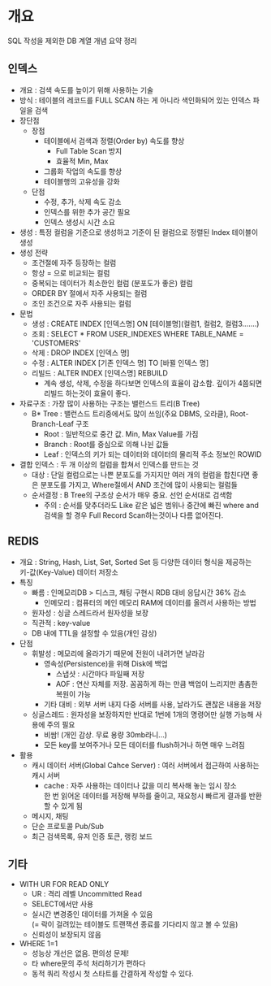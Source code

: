 # 개요

SQL 작성을 제외한 DB 계열 개념 요약 정리

## 인덱스

- 개요 : 검색 속도를 높이기 위해 사용하는 기술
- 방식 : 테이블의 레코드를 FULL SCAN 하는 게 아니라 색인화되어 있는 인덱스 파일을 검색
- 장단점
  - 장점
    - 테이블에서 검색과 정렬(Order by) 속도를 향상
      - Full Table Scan 방지
      - 효율적 Min, Max
    - 그룹화 작업의 속도를 향상
    - 테이블행의 고유성을 강화
  - 단점
    - 수정, 추가, 삭제 속도 감소
    - 인덱스를 위한 추가 공간 필요
    - 인덱스 생성시 시간 소요
- 생성 : 특정 컬럼을 기준으로 생성하고 기준이 된 컬럼으로 정렬된 Index 테이블이 생성
- 생성 전략
  - 조건절에 자주 등장하는 컬럼
  - 항상 = 으로 비교되는 컬럼
  - 중복되는 데이터가 최소한인 컬럼 (분포도가 좋은) 컬럼
  - ORDER BY 절에서 자주 사용되는 컬럼
  - 조인 조건으로 자주 사용되는 컬럼
- 문법
  - 생성 : CREATE INDEX [인덱스명] ON [테이블명](컬럼1, 컬럼2, 컬럼3.......)
  - 조회 : SELECT * FROM USER_INDEXES WHERE TABLE_NAME = 'CUSTOMERS'
  - 삭제 : DROP INDEX [인덱스 명]
  - 수정 : ALTER INDEX [기존 인덱스 명] TO [바뀔 인덱스 명]
  - 리빌드 : ALTER INDEX [인덱스명] REBUILD
    - 계속 생성, 삭제, 수정을 하다보면 인덱스의 효율이 감소함.
    깊이가 4쯤되면 리빌드 하는것이 효율이 좋다.
- 자료구조 : 가장 많이 사용하는 구조는 밸런스드 트리(B Tree)
  - B* Tree : 밸런스드 트리중에서도 많이 쓰임(주요 DBMS, 오라클), Root-Branch-Leaf 구조
    - Root : 일반적으로 중간 값. Min, Max Value를 가짐
    - Branch : Root를 중심으로 의해 나뉜 값들
    - Leaf : 인덱스의 키가 되는 데이터와 데이터의 물리적 주소 정보인 ROWID
- 결합 인덱스 : 두 개 이상의 컬럼을 합쳐서 인덱스를 만드는 것
  - 대상 : 단일 컬럼으로는 나쁜 분포도를 가지지만 여러 개의 컬럼을 합친다면 좋은 분포도를 가지고, Where절에서 AND 조건에 많이 사용되는 컬럼들
  - 순서결정 : B Tree의 구조상 순서가 매우 중요. 선언 순서대로 검색함
    - 주의 : 순서를 맞추더라도 Like 같은 넓은 범위나 중간에 빠진 where and 검색을 할 경우 Full Record Scan하는것이나 다름 없어진다.

## REDIS

- 개요 : String, Hash, List, Set, Sorted Set 등 다양한 데이터 형식을 제공하는 키-값(Key-Value) 데이터 저장소
- 특징
  - 빠름 : 인메모리DB > 디스크, 채팅 구현시 RDB 대비 응답시간 36% 감소
    - 인메모리 : 컴퓨터의 메인 메모리 RAM에 데이터를 올려서 사용하는 방법
  - 원자성 : 싱글 스레드라서 원자성을 보장
  - 직관적 : key-value
  - DB 내에 TTL을 설정할 수 있음(개인 감상)
- 단점
  - 휘발성 : 메모리에 올라가기 때문에 전원이 내려가면 날라감
    - 영속성(Persistence)을 위해 Disk에 백업
      - 스냅샷 : 시간마다 파일째 저장
      - AOF : 연산 자체를 저장. 꼼꼼하게 하는 만큼 백업이 느리지만 촘촘한 복원이 가능
    - 기타 대비 : 외부 서버 내지 다중 서버를 사용, 날라가도 괜찮은 내용을 저장
  - 싱글스레드 : 원자성을 보장하지만 반대로 1번에 1개의 명령어만 실행 가능해 사용에 주의 필요
    - 비쌈! (개인 감상. 무료 용량 30mb라니...)
    - 모든 key를 보여주거나 모든 데이터를 flush하거나 하면 매우 느려짐
- 활용
  - 캐시 데이터 서버(Global Cahce Server) : 여러 서버에서 접근하여 사용하는 캐시 서버
    - cache : 자주 사용하는 데이터나 값을 미리 복사해 놓는 임시 장소  
    한 번 읽어온 데이터를 저장해 부하를 줄이고, 재요청시 빠르게 결과를 반환할 수 있게 됨
  - 메시지, 채팅
  - 단순 프로토콜 Pub/Sub
  - 최근 검색목록, 유저 인증 토큰, 랭킹 보드

## 기타

- WITH UR FOR READ ONLY
  - UR : 격리 레벨 Uncommitted Read
  - SELECT에서만 사용
  - 실시간 변경중인 데이터를 가져올 수 있음  
  (= 락이 걸려있는 테이블도 트랜잭션 종료를 기다리지 않고 볼 수 있음)
  - 신뢰성이 보장되지 않음
- WHERE 1=1
  - 성능상 개선은 없음. 편의성 문제!
  - 타 where문의 주석 처리하기가 편하다
  - 동적 쿼리 작성시 첫 스타트를 간결하게 작성할 수 있다.
